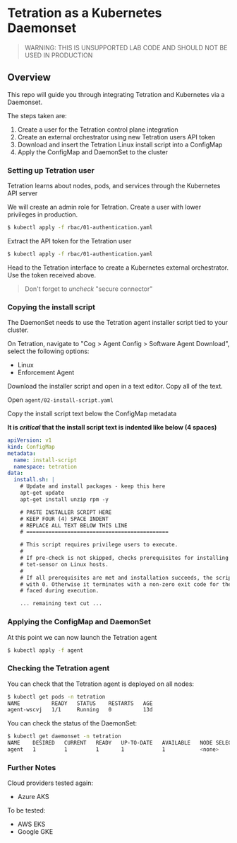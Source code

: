 # Tetration as a Kubernetes Daemonset  

>WARNING: THIS IS UNSUPPORTED LAB CODE AND SHOULD NOT BE USED IN PRODUCTION

## Overview

This repo will guide you through integrating Tetration and Kubernetes via a Daemonset.

The steps taken are:
1. Create a user for the Tetration control plane integration
2. Create an external orchestrator using new Tetration users API token
3. Download and insert the Tetration Linux install script into a ConfigMap
4. Apply the ConfigMap and DaemonSet to the cluster

### Setting up Tetration user

Tetration learns about nodes, pods, and services through the Kubernetes API server

We will create an admin role for Tetration. Create a user with lower privileges in production.
```bash
$ kubectl apply -f rbac/01-authentication.yaml
```

Extract the API token for the Tetration user
```bash
$ kubectl apply -f rbac/01-authentication.yaml
```

Head to the Tetration interface to create a Kubernetes external orchestrator. Use the token received above.

> Don't forget to _uncheck_ "secure connector" 

### Copying the install script

The DaemonSet needs to use the Tetration agent installer script tied to your cluster.

On Tetration, navigate to "Cog > Agent Config > Software Agent Download", select the following options:

- Linux
- Enforcement Agent

Download the installer script and open in a text editor. Copy all of the text.

Open `agent/02-install-script.yaml`

Copy the install script text below the ConfigMap metadata

**It is _critical_ that the install script text is indented like below (4 spaces)**

```yaml
apiVersion: v1
kind: ConfigMap
metadata:
  name: install-script
  namespace: tetration
data:
  install.sh: |
    # Update and install packages - keep this here
    apt-get update 
    apt-get install unzip rpm -y

    # PASTE INSTALLER SCRIPT HERE
    # KEEP FOUR (4) SPACE INDENT
    # REPLACE ALL TEXT BELOW THIS LINE
    # =============================================

    # This script requires privilege users to execute.
    #
    # If pre-check is not skipped, checks prerequisites for installing and running
    # tet-sensor on Linux hosts.
    #
    # If all prerequisites are met and installation succeeds, the script exits
    # with 0. Otherwise it terminates with a non-zero exit code for the first error
    # faced during execution.

    ... remaining text cut ...
```

### Applying the ConfigMap and DaemonSet

At this point we can now launch the Tetration agent

```bash
$ kubectl apply -f agent
```

### Checking the Tetration agent

You can check that the Tetration agent is deployed on all nodes:
```bash
$ kubectl get pods -n tetration
NAME          READY   STATUS    RESTARTS   AGE
agent-wscvj   1/1     Running   0          13d
```

You can check the status of the DaemonSet:
```bash
$ kubectl get daemonset -n tetration
NAME    DESIRED   CURRENT   READY   UP-TO-DATE   AVAILABLE   NODE SELECTOR   AGE
agent   1         1         1       1            1           <none>          13d
```

### Further Notes

Cloud providers tested again:
- Azure AKS

To be tested:
- AWS EKS
- Google GKE